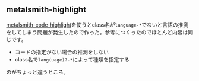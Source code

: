 ## metalsmith-highlight

[metalsmith-code-highlight](https://github.com/fortes/metalsmith-code-highlight)を使うとclass名が`language-*`でないと言語の推測をしてしまう問題が発生したので作った。参考につくったのでほとんど内容は同じです。

- コードの指定がない場合の推測をしない
- class名で`lang(uage)?-*`によって種類を指定する

のがちょっと違うところ。
